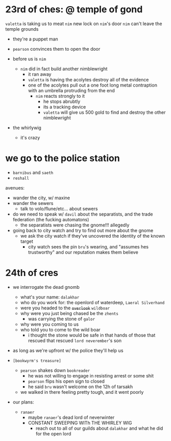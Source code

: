 # 23rd of ches: @ temple of gond
`valetta` is taking us to meat `nim`
new lock on `nim`'s door
`nim` can't leave the temple grounds
- they're a puppet man
- `pearson` convinces them to open the door
- before us is `nim`
    - `nim` did in fact build another nimblewright
        - it ran away
        - `valetta` is having the acolytes destroy all of the evidence
        - one of the acolytes pull out a one foot long metal contraption with an umbrella protruding from the end
            - `nim` reacts strongly to it
                - he stops abrubtly
                - its a tracking device
                - `valetta` will give us 500 gold to find and destroy the other nimblewright

- the whirlywig
    - it's crazy

# we go to the police station
- `barnibus` and `saeth`
- `reshall`

avenues:
- wander the city, w/ maxine
- wander the sewers
    - talk to volo/flune/etc... about sewers
- do we need to speak w/ `davil` about the separatists, and the trade federation (the fucking automatons)
    - the separatists were chasing the gnome!!! allegedly
- going back to city watch and try to find out more about the gnome
    - we ask the city watch if they've uncovered the identity of the known target
        - city watch sees the pin `bru`'s wearing, and "assumes hes trustworthy" and our reputation makes them believe 

# 24th of cres
- we interrogate the dead gnomb 
    - what's your name: `dalakhar`
    - who do you work for: the openlord of waterdeep, `Laeral Silverhand`
    - were you headed to the ~~`overlook`~~ `wildboar`
    - why were you just being chased be the `zhents`
        - was carrying the stone of `galor`
    - why were you coming to us
    - who told you to come to the wild boar
        - i thought the stone would be safe in that hands of those that rescued that rescued `lord neverember`'s son
- as long as we're upfront w/ the police they'll help us
- `[bookwyrm's treasure]`
    - `pearson` shakes down `bookreader`
        - he was not willing to engage in resisting arrest or some shit
        - `pearson` flips his open sign to closed
        - he said `bru` wasn't welcome on the 12h of tarsakh
    - we walked in there feeling pretty tough, and it went poorly

- our plans:
    - `ranaer`
        - maybe `ranaer`'s dead lord of neverwinter
        - CONSTANT SWEEPING WITh THE WHIRLEY WIG
            - reach out to all of our guilds about `dalakhar` and what he did for the open lord
